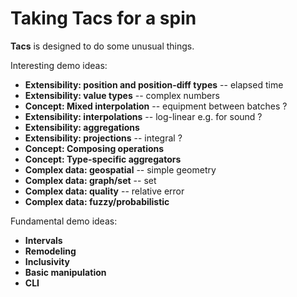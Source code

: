 # Taking Tacs for a spin

**Tacs** is designed to do some unusual things.

Interesting demo ideas:
* **Extensibility: position and position-diff types** -- elapsed time
* **Extensibility: value types**  -- complex numbers
* **Concept: Mixed interpolation** -- equipment between batches ?
* **Extensibility: interpolations** -- log-linear e.g. for sound ?
* **Extensibility: aggregations**
* **Extensibility: projections** -- integral ?
* **Concept: Composing operations**
* **Concept: Type-specific aggregators**
* **Complex data: geospatial** -- simple geometry
* **Complex data: graph/set** -- set
* **Complex data: quality** -- relative error
* **Complex data: fuzzy/probabilistic**

Fundamental demo ideas:
* **Intervals**
* **Remodeling**
* **Inclusivity**
* **Basic manipulation**
* **CLI**